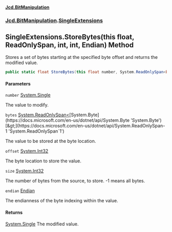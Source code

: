 #### [Jcd.BitManipulation](index.md 'index')

### [Jcd.BitManipulation](Jcd.BitManipulation.md 'Jcd.BitManipulation').[SingleExtensions](Jcd.BitManipulation.SingleExtensions.md 'Jcd.BitManipulation.SingleExtensions')

## SingleExtensions.StoreBytes(this float, ReadOnlySpan<byte>, int, int, Endian) Method

Stores a set of bytes starting at the specified byte offset and returns the modified value.

```csharp
public static float StoreBytes(this float number, System.ReadOnlySpan<byte> bytes, int offset, int size=-1, Jcd.BitManipulation.Endian endian=Jcd.BitManipulation.Endian.Little);
```

#### Parameters

<a name='Jcd.BitManipulation.SingleExtensions.StoreBytes(thisfloat,System.ReadOnlySpan_byte_,int,int,Jcd.BitManipulation.Endian).number'></a>

`number` [System.Single](https://docs.microsoft.com/en-us/dotnet/api/System.Single 'System.Single')

The value to modify.

<a name='Jcd.BitManipulation.SingleExtensions.StoreBytes(thisfloat,System.ReadOnlySpan_byte_,int,int,Jcd.BitManipulation.Endian).bytes'></a>

`bytes` [System.ReadOnlySpan&lt;](https://docs.microsoft.com/en-us/dotnet/api/System.ReadOnlySpan-1 'System.ReadOnlySpan`1')[System.Byte](https://docs.microsoft.com/en-us/dotnet/api/System.Byte 'System.Byte')[&gt;](https://docs.microsoft.com/en-us/dotnet/api/System.ReadOnlySpan-1 'System.ReadOnlySpan`1')

The value to be stored at the byte location.

<a name='Jcd.BitManipulation.SingleExtensions.StoreBytes(thisfloat,System.ReadOnlySpan_byte_,int,int,Jcd.BitManipulation.Endian).offset'></a>

`offset` [System.Int32](https://docs.microsoft.com/en-us/dotnet/api/System.Int32 'System.Int32')

The byte location to store the value.

<a name='Jcd.BitManipulation.SingleExtensions.StoreBytes(thisfloat,System.ReadOnlySpan_byte_,int,int,Jcd.BitManipulation.Endian).size'></a>

`size` [System.Int32](https://docs.microsoft.com/en-us/dotnet/api/System.Int32 'System.Int32')

The number of bytes from the source, to store. -1 means all bytes.

<a name='Jcd.BitManipulation.SingleExtensions.StoreBytes(thisfloat,System.ReadOnlySpan_byte_,int,int,Jcd.BitManipulation.Endian).endian'></a>

`endian` [Endian](Jcd.BitManipulation.Endian.md 'Jcd.BitManipulation.Endian')

The endianness of the byte indexing within the value.

#### Returns

[System.Single](https://docs.microsoft.com/en-us/dotnet/api/System.Single 'System.Single')
The modified value.